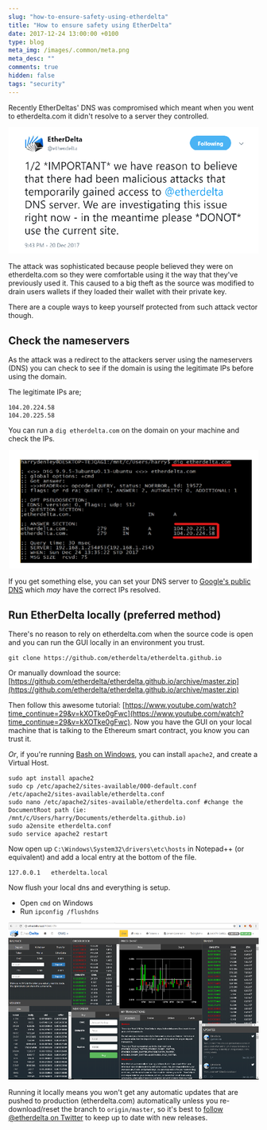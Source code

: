 ```yaml
---
slug: "how-to-ensure-safety-using-etherdelta"
title: "How to ensure safety using EtherDelta"
date: 2017-12-24 13:00:00 +0100
type: blog
meta_img: /images/.common/meta.png
meta_desc: ""
comments: true
hidden: false
tags: "security"
---
```


Recently EtherDeltas' DNS was compromised which meant when you went to etherdelta.com it didn't resolve to a server they
controlled.

![images/how-to-ensure-safety-using-etherdelta/tweet001.png](images/how-to-ensure-safety-using-etherdelta/tweet001.png)

The attack was sophisticated because people believed they were on etherdelta.com so they were comfortable using it the
way that they've previously used it. This caused to a big theft as the source was modified to drain users wallets if they
loaded their wallet with their private key.

There are a couple ways to keep yourself protected from such attack vector though.

## Check the nameservers

As the attack was a redirect to the attackers server using the nameservers (DNS) you can check to see if the domain is
using the legitimate IPs before using the domain.

The legitimate IPs are;

```
104.20.224.58
104.20.225.58
```

You can run a `dig etherdelta.com` on the domain on your machine and check the IPs.

![images/how-to-ensure-safety-using-etherdelta/dig001.PNG](images/how-to-ensure-safety-using-etherdelta/dig001.png)

If you get something else, you can set your DNS server to [Google's public DNS](https://developers.google.com/speed/public-dns/)
which _may_ have the correct IPs resolved.

## Run EtherDelta locally (preferred method)

There's no reason to rely on etherdelta.com when the source code is open and you can run the GUI locally in an environment
you trust.

```
git clone https://github.com/etherdelta/etherdelta.github.io
```

Or manually download the source: [https://github.com/etherdelta/etherdelta.github.io/archive/master.zip](https://github.com/etherdelta/etherdelta.github.io/archive/master.zip)

Then follow this awesome tutorial: [https://www.youtube.com/watch?time_continue=29&v=kXOTke0gFwc](https://www.youtube.com/watch?time_continue=29&v=kXOTke0gFwc). Now you have the GUI on your local machine that is talking to the Ethereum smart contract, you know you can trust it.

*Or*, if you're running [Bash on Windows](https://www.howtogeek.com/249966/how-to-install-and-use-the-linux-bash-shell-on-windows-10/), you
can install `apache2`, and create a Virtual Host.

```
sudo apt install apache2
sudo cp /etc/apache2/sites-available/000-default.conf /etc/apache2/sites-available/etherdelta.conf
sudo nano /etc/apache2/sites-available/etherdelta.conf #change the DocumentRoot path (ie: /mnt/c/Users/harry/Documents/etherdelta.github.io)
sudo a2ensite etherdelta.conf
sudo service apache2 restart
```

Now open up `C:\Windows\System32\drivers\etc\hosts` in Notepad++ (or equivalent) and add a local entry at the bottom of the file.

```
127.0.0.1	etherdelta.local
```

Now flush your local dns and everything is setup.

* Open `cmd` on Windows
* Run `ipconfig /flushdns`

![images/how-to-ensure-safety-using-etherdelta/etherdeltalocal.png](images/how-to-ensure-safety-using-etherdelta/etherdeltalocal.png)

Running it locally means you won't get any automatic updates that are pushed to production (etherdelta.com) automatically
unless you re-download/reset the branch to `origin/master`, so it's best to [follow @etherdelta on Twitter](https://twitter.com/etherdelta) to
keep up to date with new releases.